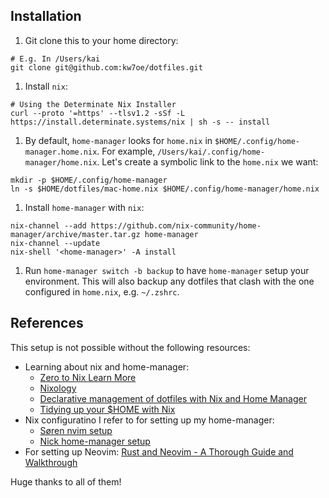 ## Installation

1. Git clone this to your home directory:

```
# E.g. In /Users/kai
git clone git@github.com:kw7oe/dotfiles.git
```

1. Install `nix`:

```
# Using the Determinate Nix Installer
curl --proto '=https' --tlsv1.2 -sSf -L https://install.determinate.systems/nix | sh -s -- install
```

1. By default, `home-manager` looks for `home.nix` in `$HOME/.config/home-manager.home.nix`. 
For example, `/Users/kai/.config/home-manager/home.nix`. Let's create a symbolic link to 
the `home.nix` we want:

```
mkdir -p $HOME/.config/home-manager
ln -s $HOME/dotfiles/mac-home.nix $HOME/.config/home-manager/home.nix
```

1. Install `home-manager` with `nix`:

```
nix-channel --add https://github.com/nix-community/home-manager/archive/master.tar.gz home-manager
nix-channel --update
nix-shell '<home-manager>' -A install
```

1. Run `home-manager switch -b backup` to have `home-manager` setup your environment.
This will also backup any dotfiles that clash with the one configured in `home.nix`, e.g.
`~/.zshrc`.

## References

This setup is not possible without the following resources:

- Learning about nix and home-manager:
  - [Zero to Nix Learn More](https://zero-to-nix.com/start/learn-more)
  - [Nixology](https://www.youtube.com/playlist?list=PLRGI9KQ3_HP_OFRG6R-p4iFgMSK1t5BHs)
  - [Declarative management of dotfiles with Nix and Home Manager](https://www.bekk.christmas/post/2021/16/dotfiles-with-nix-and-home-manager)
  - [Tidying up your $HOME with Nix](https://juliu.is/tidying-your-home-with-nix/)
- Nix configuratino I refer to for setting up my home-manager:
  - [Søren nvim setup](https://github.com/nerosnm/config/blob/main/users/modules/nvim/default.nix)
  - [Nick home-manager setup](https://github.com/nicholastmosher/dotfiles/tree/master/nix/users/modules)
- For setting up Neovim: [Rust and Neovim - A Thorough Guide and Walkthrough](https://rsdlt.github.io/posts/rust-nvim-ide-guide-walkthrough-development-debug/)

Huge thanks to all of them!

